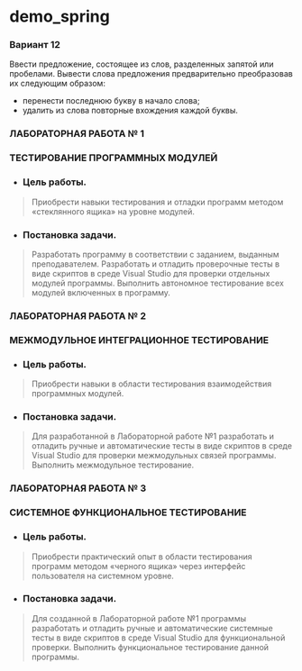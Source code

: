 # demo_spring

### Вариант 12
Ввести предложение, состоящее из слов, разделенных запятой или пробелами. Вывести слова предложения предварительно преобразовав их следующим образом:
* перенести последнюю букву в начало слова;
* удалить из слова повторные вхождения каждой буквы.




### ЛАБОРАТОРНАЯ РАБОТА № 1
### ТЕСТИРОВАНИЕ ПРОГРАММНЫХ МОДУЛЕЙ
* ### Цель работы.
> Приобрести навыки тестирования и отладки программ методом «стеклянного ящика» на уровне модулей.
* ### Постановка задачи. 
> Разработать программу в соответствии с заданием, выданным преподавателем. Разработать и отладить проверочные тесты в виде скриптов в среде Visual Studio для проверки отдельных модулей программы. Выполнить автономное тестирование всех модулей включенных в программу.




### ЛАБОРАТОРНАЯ РАБОТА № 2
### МЕЖМОДУЛЬНОЕ ИНТЕГРАЦИОННОЕ ТЕСТИРОВАНИЕ
* ### Цель работы. 
> Приобрести навыки в области тестирования взаимодействия программных модулей.
* ### Постановка задачи.
> Для разработанной в Лабораторной работе №1 разработать и отладить ручные и автоматические тесты в виде скриптов в среде Visual Studio для проверки межмодульных связей программы. Выполнить межмодульное тестирование.




### ЛАБОРАТОРНАЯ РАБОТА № 3
### СИСТЕМНОЕ ФУНКЦИОНАЛЬНОЕ ТЕСТИРОВАНИЕ
* ### Цель работы. 
> Приобрести практический опыт в области тестирования программ методом «черного ящика» через интерфейс пользователя на системном уровне.
* ### Постановка задачи. 
> Для созданной в Лабораторной работе №1 программы разработать и отладить ручные и автоматические системные тесты в виде скриптов в среде Visual Studio для функциональной проверки. Выполнить функциональное тестирование данной программы.
